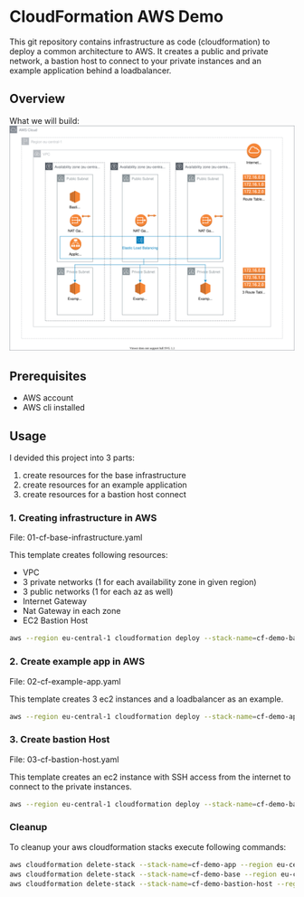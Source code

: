 # CloudFormation AWS Demo

This git repository contains infrastructure as code (cloudformation) to deploy a common architecture to AWS. It creates a public and private network, a bastion host to connect to your private instances and an example application behind a loadbalancer. 

## Overview

What we will build:
![aws-diagram](./assets/cloudformation-demo.svg)

## Prerequisites

- AWS account
- AWS cli installed

## Usage

I devided this project into 3 parts:
1. create resources for the base infrastructure
2. create resources for an example application
3. create resources for a bastion host connect

### 1. Creating infrastructure in AWS
File: 01-cf-base-infrastructure.yaml

This template creates following resources:
- VPC
- 3 private networks (1 for each availability zone in given region)
- 3 public networks (1 for each az as well)
- Internet Gateway
- Nat Gateway in each zone
- EC2 Bastion Host

```bash
aws --region eu-central-1 cloudformation deploy --stack-name=cf-demo-base --template-file=01-cf-base-infrastructure.yaml
```

### 2. Create example app in AWS
File: 02-cf-example-app.yaml

This template creates 3 ec2 instances and a loadbalancer as an example.

```bash
aws --region eu-central-1 cloudformation deploy --stack-name=cf-demo-app --template-file=02-cf-example-app.yaml
```

### 3. Create bastion Host
File: 03-cf-bastion-host.yaml

This template creates an ec2 instance with SSH access from the internet to connect to the private instances.

```bash
aws --region eu-central-1 cloudformation deploy --stack-name=cf-demo-bastion-host --template-file=03-cf-bastion-host.yaml
```

### Cleanup

To cleanup your aws cloudformation stacks execute following commands:

```bash
aws cloudformation delete-stack --stack-name=cf-demo-app --region eu-central-1
aws cloudformation delete-stack --stack-name=cf-demo-base --region eu-central-1
aws cloudformation delete-stack --stack-name=cf-demo-bastion-host --region eu-central-1
```
